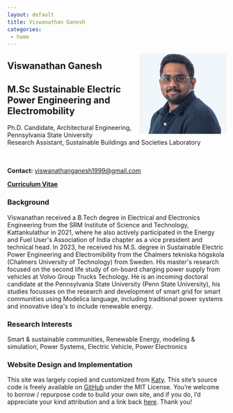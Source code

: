 ```yaml
---
layout: default
title: Viswanathan Ganesh
categories:
 - home
---
```

<img src="images/IMG_20230209_134100 copy.jpg" alt="profile"
	title="Viswanathan Ganesh" width="200" style="float: right;" />

## Viswanathan Ganesh <br /> 
## M.Sc Sustainable Electric Power Engineering and Electromobility <br />
Ph.D. Candidate, Architectural Engineering, Pennsylvania State University <br />
Research Assistant, Sustainable Buildings and Societies Laboratory <br />
 <br />
 <br />

**Contact:** viswanathanganesh1999@gmail.com

[**Curriculum Vitae**](CHARM_RESUME_VISWANATHAN-7.pdf) 


### Background


Viswanathan received a B.Tech degree in Electrical and Electronics Engineering from the SRM Institute of Science and Technology, Kattankulathur in 2021,
where he also actively participated in the Energy and Fuel User's Association of India chapter as a vice president and technical head. In 2023, he received his M.S. degree in Sustainable Electric Power Engineering and Electromibility from the Chalmers tekniska högskola (Chalmers University of Technology) from Sweden. His master's research focused on the second life study of on-board charging power supply from vehicles at Volvo Group Trucks Techology. He is an incoming doctoral candidate at the Pennsylvania State University (Penn State University), his studies focusses on the research and development of smart grid for smart communities using Modelica language, including traditional power systems and innovative idea's to include renewable energy.


### Research Interests

Smart & sustainable communities, Renewable Energy, modeling & simulation, 
Power Systems, Electric Vehicle, Power Electronics


### Website Design and Implementation

This site was largely copied and customized from [Katy]([https://github.com/barryclark/jekyll-now](https://github.com/khinkelman/khinkelman.github.io)).
This site’s source code is freely available on [GitHub](https://github.com/khinkelman/khinkelman.github.io) under the MIT License. 
You’re welcome to borrow / repurpose code to build your own site, and if you do, I’d appreciate your kind attribution and a link back [here](https://khinkelman.github.io/). 
Thank you!

